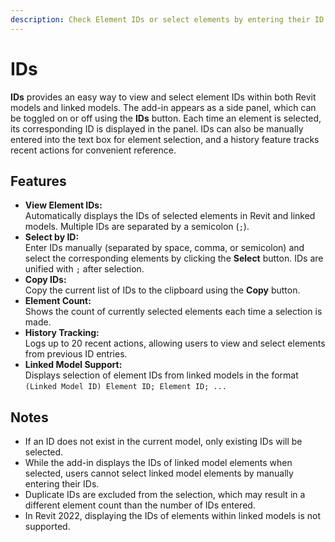 ```yaml
---
description: Check Element IDs or select elements by entering their ID
---
```


# IDs

**IDs** provides an easy way to view and select element IDs within both Revit models and linked models. The add-in appears as a side panel, which can be toggled on or off using the **IDs** button. Each time an element is selected, its corresponding ID is displayed in the panel. IDs can also be manually entered into the text box for element selection, and a history feature tracks recent actions for convenient reference.

## Features

* **View Element IDs:** \
  Automatically displays the IDs of selected elements in Revit and linked models. Multiple IDs are separated by a semicolon (`;`).
* **Select by ID:** \
  Enter IDs manually (separated by space, comma, or semicolon) and select the corresponding elements by clicking the **Select** button. IDs are unified with `;` after selection.
* **Copy IDs:** \
  Copy the current list of IDs to the clipboard using the **Copy** button.
* **Element Count:** \
  Shows the count of currently selected elements each time a selection is made.
* **History Tracking:** \
  Logs up to 20 recent actions, allowing users to view and select elements from previous ID entries.
* **Linked Model Support:** \
  Displays selection of element IDs from linked models in the format \
  `(Linked Model ID) Element ID; Element ID; ...`

## Notes

* If an ID does not exist in the current model, only existing IDs will be selected.
* While the add-in displays the IDs of linked model elements when selected, users cannot select linked model elements by manually entering their IDs.
* Duplicate IDs are excluded from the selection, which may result in a different element count than the number of IDs entered.
* In Revit 2022, displaying the IDs of elements within linked models is not supported.
